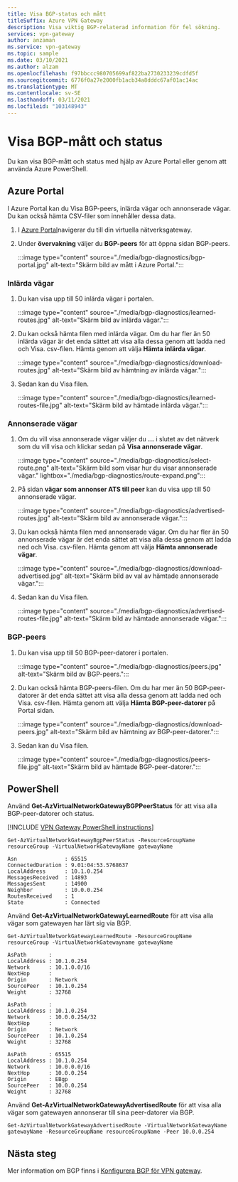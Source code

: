 ```yaml
---
title: Visa BGP-status och mått
titleSuffix: Azure VPN Gateway
description: Visa viktig BGP-relaterad information för fel sökning.
services: vpn-gateway
author: anzaman
ms.service: vpn-gateway
ms.topic: sample
ms.date: 03/10/2021
ms.author: alzam
ms.openlocfilehash: f97bbccc980705699af822ba2730233239cdfd5f
ms.sourcegitcommit: 6776f0a27e2000fb1acb34a8dddc67af01ac14ac
ms.translationtype: MT
ms.contentlocale: sv-SE
ms.lasthandoff: 03/11/2021
ms.locfileid: "103148943"
---
```

# <a name="view-bgp-metrics-and-status"></a>Visa BGP-mått och status

Du kan visa BGP-mått och status med hjälp av Azure Portal eller genom att använda Azure PowerShell.

## <a name="azure-portal"></a>Azure Portal

I Azure Portal kan du Visa BGP-peers, inlärda vägar och annonserade vägar. Du kan också hämta CSV-filer som innehåller dessa data.

1. I [Azure Portal](https://portal.azure.com)navigerar du till din virtuella nätverksgateway.
1. Under **övervakning** väljer du **BGP-peers** för att öppna sidan BGP-peers.

   :::image type="content" source="./media/bgp-diagnostics/bgp-portal.jpg" alt-text="Skärm bild av mått i Azure Portal.":::

### <a name="learned-routes"></a>Inlärda vägar

1. Du kan visa upp till 50 inlärda vägar i portalen.

   :::image type="content" source="./media/bgp-diagnostics/learned-routes.jpg" alt-text="Skärm bild av inlärda vägar.":::

1. Du kan också hämta filen med inlärda vägar. Om du har fler än 50 inlärda vägar är det enda sättet att visa alla dessa genom att ladda ned och Visa. csv-filen. Hämta genom att välja **Hämta inlärda vägar**.

   :::image type="content" source="./media/bgp-diagnostics/download-routes.jpg" alt-text="Skärm bild av hämtning av inlärda vägar.":::
1. Sedan kan du Visa filen.

   :::image type="content" source="./media/bgp-diagnostics/learned-routes-file.jpg" alt-text="Skärm bild av hämtade inlärda vägar.":::

### <a name="advertised-routes"></a>Annonserade vägar

1. Om du vill visa annonserade vägar väljer du **...** i slutet av det nätverk som du vill visa och klickar sedan på **Visa annonserade vägar**.

   :::image type="content" source="./media/bgp-diagnostics/select-route.png" alt-text="Skärm bild som visar hur du visar annonserade vägar." lightbox="./media/bgp-diagnostics/route-expand.png":::
1. På sidan **vägar som annonser ATS till peer** kan du visa upp till 50 annonserade vägar.

   :::image type="content" source="./media/bgp-diagnostics/advertised-routes.jpg" alt-text="Skärm bild av annonserade vägar.":::
1. Du kan också hämta filen med annonserade vägar. Om du har fler än 50 annonserade vägar är det enda sättet att visa alla dessa genom att ladda ned och Visa. csv-filen. Hämta genom att välja **Hämta annonserade vägar**.

   :::image type="content" source="./media/bgp-diagnostics/download-advertised.jpg" alt-text="Skärm bild av val av hämtade annonserade vägar.":::
1. Sedan kan du Visa filen.

   :::image type="content" source="./media/bgp-diagnostics/advertised-routes-file.jpg" alt-text="Skärm bild av hämtade annonserade vägar.":::

### <a name="bgp-peers"></a>BGP-peers

1. Du kan visa upp till 50 BGP-peer-datorer i portalen.

   :::image type="content" source="./media/bgp-diagnostics/peers.jpg" alt-text="Skärm bild av BGP-peers.":::
1. Du kan också hämta BGP-peers-filen. Om du har mer än 50 BGP-peer-datorer är det enda sättet att visa alla dessa genom att ladda ned och Visa. csv-filen. Hämta genom att välja **Hämta BGP-peer-datorer** på Portal sidan.

   :::image type="content" source="./media/bgp-diagnostics/download-peers.jpg" alt-text="Skärm bild av hämtning av BGP-peer-datorer.":::
1. Sedan kan du Visa filen.

   :::image type="content" source="./media/bgp-diagnostics/peers-file.jpg" alt-text="Skärm bild av hämtade BGP-peer-datorer.":::

## <a name="powershell"></a>PowerShell

Använd **Get-AzVirtualNetworkGatewayBGPPeerStatus** för att visa alla BGP-peer-datorer och status.

[!INCLUDE [VPN Gateway PowerShell instructions](../../includes/vpn-gateway-cloud-shell-powershell-about.md)]

```azurepowershell-interactive
Get-AzVirtualNetworkGatewayBgpPeerStatus -ResourceGroupName resourceGroup -VirtualNetworkGatewayName gatewayName

Asn               : 65515
ConnectedDuration : 9.01:04:53.5768637
LocalAddress      : 10.1.0.254
MessagesReceived  : 14893
MessagesSent      : 14900
Neighbor          : 10.0.0.254
RoutesReceived    : 1
State             : Connected
```

Använd **Get-AzVirtualNetworkGatewayLearnedRoute** för att visa alla vägar som gatewayen har lärt sig via BGP.

```azurepowershell-interactive
Get-AzVirtualNetworkGatewayLearnedRoute -ResourceGroupName resourceGroup -VirtualNetworkGatewayname gatewayName

AsPath       :
LocalAddress : 10.1.0.254
Network      : 10.1.0.0/16
NextHop      :
Origin       : Network
SourcePeer   : 10.1.0.254
Weight       : 32768

AsPath       :
LocalAddress : 10.1.0.254
Network      : 10.0.0.254/32
NextHop      :
Origin       : Network
SourcePeer   : 10.1.0.254
Weight       : 32768

AsPath       : 65515
LocalAddress : 10.1.0.254
Network      : 10.0.0.0/16
NextHop      : 10.0.0.254
Origin       : EBgp
SourcePeer   : 10.0.0.254
Weight       : 32768
```

Använd **Get-AzVirtualNetworkGatewayAdvertisedRoute** för att visa alla vägar som gatewayen annonserar till sina peer-datorer via BGP.

```azurepowershell-interactive
Get-AzVirtualNetworkGatewayAdvertisedRoute -VirtualNetworkGatewayName gatewayName -ResourceGroupName resourceGroupName -Peer 10.0.0.254
```

## <a name="next-steps"></a>Nästa steg

Mer information om BGP finns i [Konfigurera BGP för VPN gateway](bgp-howto.md).
